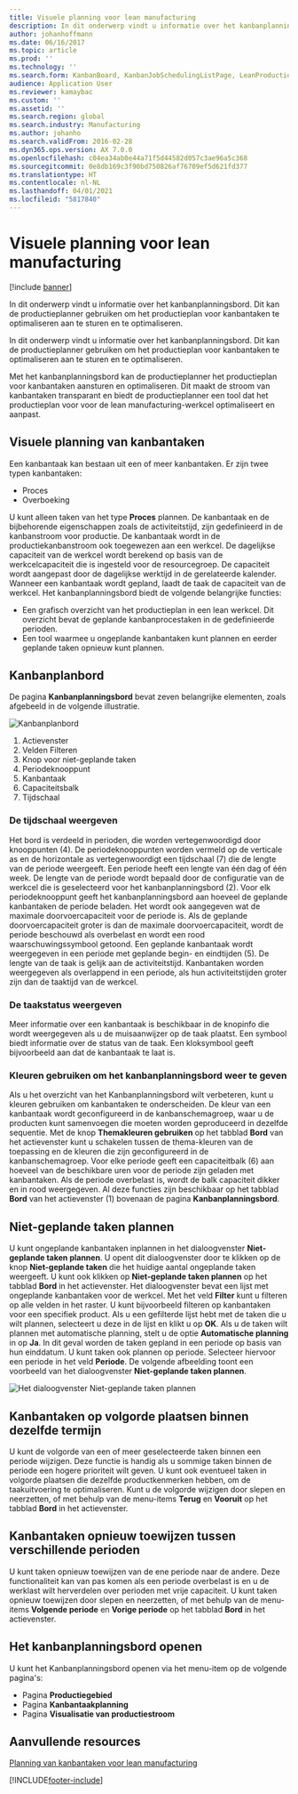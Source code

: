```yaml
---
title: Visuele planning voor lean manufacturing
description: In dit onderwerp vindt u informatie over het kanbanplanningsbord. Dit kan de productieplanner gebruiken om het productieplan voor kanbantaken te optimaliseren aan te sturen en te optimaliseren.
author: johanhoffmann
ms.date: 06/16/2017
ms.topic: article
ms.prod: ''
ms.technology: ''
ms.search.form: KanbanBoard, KanbanJobSchedulingListPage, LeanProductionFlowVisualization, KanbanBoardUnplannedJobs
audience: Application User
ms.reviewer: kamaybac
ms.custom: ''
ms.assetid: ''
ms.search.region: global
ms.search.industry: Manufacturing
ms.author: johanho
ms.search.validFrom: 2016-02-28
ms.dyn365.ops.version: AX 7.0.0
ms.openlocfilehash: c04ea34ab0e44a71f5d44582d057c3ae96a5c368
ms.sourcegitcommit: 0e8db169c3f90bd750826af76709ef5d621fd377
ms.translationtype: HT
ms.contentlocale: nl-NL
ms.lasthandoff: 04/01/2021
ms.locfileid: "5817840"
---
```

# <a name="visual-scheduling-for-lean-manufacturing"></a>Visuele planning voor lean manufacturing

[!include [banner](../includes/banner.md)]

In dit onderwerp vindt u informatie over het kanbanplanningsbord. Dit kan de productieplanner gebruiken om het productieplan voor kanbantaken te optimaliseren aan te sturen en te optimaliseren.

In dit onderwerp vindt u informatie over het kanbanplanningsbord. Dit kan de productieplanner gebruiken om het productieplan voor kanbantaken te optimaliseren aan te sturen en te optimaliseren.

Met het kanbanplanningsbord kan de productieplanner het productieplan voor kanbantaken aansturen en optimaliseren. Dit maakt de stroom van kanbantaken transparant en biedt de productieplanner een tool dat het productieplan voor voor de lean manufacturing-werkcel optimaliseert en aanpast.

## <a name="visual-scheduling-of-kanban-jobs"></a>Visuele planning van kanbantaken
Een kanbantaak kan bestaan uit een of meer kanbantaken. Er zijn twee typen kanbantaken:

-   Proces
-   Overboeking

U kunt alleen taken van het type **Proces** plannen. De kanbantaak en de bijbehorende eigenschappen zoals de activiteitstijd, zijn gedefinieerd in de kanbanstroom voor productie. De kanbantaak wordt in de productiekanbanstroom ook toegewezen aan een werkcel. De dagelijkse capaciteit van de werkcel wordt berekend op basis van de werkcelcapaciteit die is ingesteld voor de resourcegroep. De capaciteit wordt aangepast door de dagelijkse werktijd in de gerelateerde kalender. Wanneer een kanbantaak wordt gepland, laadt de taak de capaciteit van de werkcel. Het kanbanplanningsbord biedt de volgende belangrijke functies:

-   Een grafisch overzicht van het productieplan in een lean werkcel. Dit overzicht bevat de geplande kanbanprocestaken in de gedefinieerde perioden.
-   Een tool waarmee u ongeplande kanbantaken kunt plannen en eerder geplande taken opnieuw kunt plannen.

## <a name="kanban-schedule-board"></a>Kanbanplanbord
De pagina **Kanbanplanningsbord** bevat zeven belangrijke elementen, zoals afgebeeld in de volgende illustratie. 

![Kanbanplanbord](./media/kanban-schedule-board-1024x554.png)
1.  Actievenster
2.  Velden Filteren
3.  Knop voor niet-geplande taken
4.  Periodeknooppunt
5.  Kanbantaak
6.  Capaciteitsbalk
7.  Tijdschaal

### <a name="view-the-time-scale"></a>De tijdschaal weergeven

Het bord is verdeeld in perioden, die worden vertegenwoordigd door knooppunten (4). De periodeknooppunten worden vermeld op de verticale as en de horizontale as vertegenwoordigt een tijdschaal (7) die de lengte van de periode weergeeft. Een periode heeft een lengte van één dag of één week. De lengte van de periode wordt bepaald door de configuratie van de werkcel die is geselecteerd voor het kanbanplanningsbord (2). Voor elk periodeknooppunt geeft het kanbanplanningsbord aan hoeveel de geplande kanbantaken de periode beladen. Het wordt ook aangegeven wat de maximale doorvoercapaciteit voor de periode is. Als de geplande doorvoercapaciteit groter is dan de maximale doorvoercapaciteit, wordt de periode beschouwd als overbelast en wordt een rood waarschuwingssymbool getoond. Een geplande kanbantaak wordt weergegeven in een periode met geplande begin- en eindtijden (5). De lengte van de taak is gelijk aan de activiteitstijd. Kanbantaken worden weergegeven als overlappend in een periode, als hun activiteitstijden groter zijn dan de taaktijd van de werkcel.

### <a name="view-job-status"></a>De taakstatus weergeven

Meer informatie over een kanbantaak is beschikbaar in de knopinfo die wordt weergegeven als u de muisaanwijzer op de taak plaatst. Een symbool biedt informatie over de status van de taak. Een kloksymbool geeft bijvoorbeeld aan dat de kanbantaak te laat is.

### <a name="use-colors-to-view-the-kanban-schedule-board"></a>Kleuren gebruiken om het kanbanplanningsbord weer te geven

Als u het overzicht van het Kanbanplanningsbord wilt verbeteren, kunt u kleuren gebruiken om kanbantaken te onderscheiden. De kleur van een kanbantaak wordt geconfigureerd in de kanbanschemagroep, waar u de producten kunt samenvoegen die moeten worden geproduceerd in dezelfde sequentie. Met de knop **Themakleuren gebruiken** op het tabblad **Bord** van het actievenster kunt u schakelen tussen de thema-kleuren van de toepassing en de kleuren die zijn geconfigureerd in de kanbanschemagroep. Voor elke periode geeft een capaciteitbalk (6) aan hoeveel van de beschikbare uren voor de periode zijn geladen met kanbantaken. Als de periode overbelast is, wordt de balk capaciteit dikker en in rood weergegeven. Al deze functies zijn beschikbaar op het tabblad **Bord** van het actievenster (1) bovenaan de pagina **Kanbanplanningsbord**.

## <a name="plan-unplanned-jobs"></a>Niet-geplande taken plannen
U kunt ongeplande kanbantaken inplannen in het dialoogvenster **Niet-geplande taken plannen**. U opent dit dialoogvenster door te klikken op de knop **Niet-geplande taken** die het huidige aantal ongeplande taken weergeeft. U kunt ook klikken op **Niet-geplande taken plannen** op het tabblad **Bord** in het actievenster. Het dialoogvenster bevat een lijst met ongeplande kanbantaken voor de werkcel. Met het veld **Filter** kunt u filteren op alle velden in het raster. U kunt bijvoorbeeld filteren op kanbantaken voor een specifiek product. Als u een gefilterde lijst hebt met de taken die u wilt plannen, selecteert u deze in de lijst en klikt u op **OK**. Als u de taken wilt plannen met automatische planning, stelt u de optie **Automatische planning** in op **Ja**. In dit geval worden de taken gepland in een periode op basis van hun einddatum. U kunt taken ook plannen op periode. Selecteer hiervoor een periode in het veld **Periode**. De volgende afbeelding toont een voorbeeld van het dialoogvenster **Niet-geplande taken plannen**. 

![Het dialoogvenster Niet-geplande taken plannen](./media/plan-unplanned-jobs-1024x564.png)

## <a name="sequence-kanban-jobs-within-the-same-period"></a>Kanbantaken op volgorde plaatsen binnen dezelfde termijn
U kunt de volgorde van een of meer geselecteerde taken binnen een periode wijzigen. Deze functie is handig als u sommige taken binnen de periode een hogere prioriteit wilt geven. U kunt ook eventueel taken in volgorde plaatsen die dezelfde productkenmerken hebben, om de taakuitvoering te optimaliseren. Kunt u de volgorde wijzigen door slepen en neerzetten, of met behulp van de menu-items **Terug** en **Vooruit** op het tabblad **Bord** in het actievenster.

## <a name="reassign-kanban-jobs-across-periods"></a>Kanbantaken opnieuw toewijzen tussen verschillende perioden
U kunt taken opnieuw toewijzen van de ene periode naar de andere. Deze functionaliteit kan van pas komen als een periode overbelast is en u de werklast wilt herverdelen over perioden met vrije capaciteit. U kunt taken opnieuw toewijzen door slepen en neerzetten, of met behulp van de menu-items **Volgende periode** en **Vorige periode** op het tabblad **Bord** in het actievenster.

## <a name="open-the-kanban-schedule-board"></a>Het kanbanplanningsbord openen
U kunt het Kanbanplanningsbord openen via het menu-item op de volgende pagina's:

-   Pagina **Productiegebied**
-   Pagina **Kanbantaakplanning**
-   Pagina **Visualisatie van productiestroom**


<a name="additional-resources"></a>Aanvullende resources
--------

[Planning van kanbantaken voor lean manufacturing](lean-manufacturing-kanban-job-scheduling.md)



[!INCLUDE[footer-include](../../includes/footer-banner.md)]